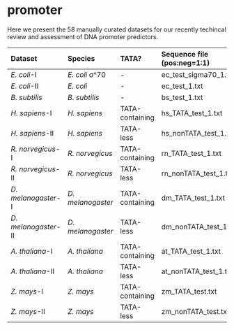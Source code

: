 # promoter

Here we present the 58 manually curated datasets for our recently techincal review and assessment of DNA promoter predictors.

| Dataset   | Species   |TATA?|Sequence file (pos:neg=1:1)|Sequence file (pos:neg=1:2)|Sequence file (pos:neg=1:3)|Sequence file (pos:neg=1:4)|Sequence file (pos:neg=1:5)|Sequence length|
|:----------|:----------|:----|:--------------------------|:--------------------------|---------------------------|---------------------------|---------------------------|--------------|
|*E. coli*-I|*E. coli* σ^70|-|ec_test_sigma70_1.txt|ec_test_sigma70_2.txt|ec_test_sigma70_3.txt|ec_test_sigma70_4.txt|ec_test_sigma70_5.txt|81 bp|
|*E. coli*-II|*E. coli*|-|ec_test_1.txt|ec_test_2.txt|ec_test_3.txt|ec_test_4.txt|ec_test_5.txt|81 bp|
|*B. subtilis*|*B. subtilis*|-|bs_test_1.txt|bs_test_2.txt|bs_test_3.txt|bs_test_4.txt|bs_test_5.txt|81 bp|
|*H. sapiens*-I|*H. sapiens*|TATA-containing|hs_TATA_test_1.txt|hs_TATA_test_2.txt|hs_TATA_test_3.txt|hs_TATA_test_4.txt|hs_TATA_test_5.txt|251;300;1001 bp
|*H. sapiens*-II|*H. sapiens*|TATA-less|hs_nonTATA_test_1.txt|hs_nonTATA_test_2.txt|hs_nonTATA_test_3.txt|hs_nonTATA_test_4.txt|hs_nonTATA_test_5.txt|251;300;1001 bp
|*R. norvegicus*-I|*R. norvegicus*|TATA-containing|rn_TATA_test_1.txt|rn_TATA_test_2.txt|rn_TATA_test_3.txt|rn_TATA_test_4.txt|rn_TATA_test_5.txt|251;300;1001 bp
|*R. norvegicus*-II|*R. norvegicus*|TATA-less|rn_nonTATA_test_1.txt|rn_nonTATA_test_2.txt|rn_nonTATA_test_3.txt|rn_nonTATA_test_4.txt|rn_nonTATA_test_5.txt|251;300;1001 bp
|*D. melanogaster*-I|*D. melanogaster*|TATA-containing|dm_TATA_test_1.txt|dm_TATA_test_2.txt|dm_TATA_test_3.txt|dm_TATA_test_4.txt|dm_TATA_test_5.txt|300;1001 bp
|*D. melanogaster*-II|*D. melanogaster*|TATA-less|dm_nonTATA_test_1.txt|dm_nonTATA_test_2.txt|dm_nonTATA_test_3.txt|dm_nonTATA_test_4.txt|dm_nonTATA_test_5.txt|300;1001 bp
|*A. thaliana*-I|*A. thaliana*|TATA-containing|at_TATA_test_1.txt|at_TATA_test_2.txt|at_TATA_test_3.txt|at_TATA_test_4.txt|at_TATA_test_5.txt|251;300;1001 bp
|*A. thaliana*-II|*A. thaliana*|TATA-less|at_nonTATA_test_1.txt|at_nonTATA_test_2.txt|at_nonTATA_test_3.txt|at_nonTATA_test_4.txt|at_nonTATA_test_5.txt|251;300;1001 bp
|*Z. mays*-I|*Z. mays*|TATA-containing|zm_TATA_test.txt|-|-|-|-|251;300;1001 bp
|*Z. mays*-II|*Z. mays*|TATA-less|zm_nonTATA_test.txt|-|-|-|-|251;300;1001 bp

